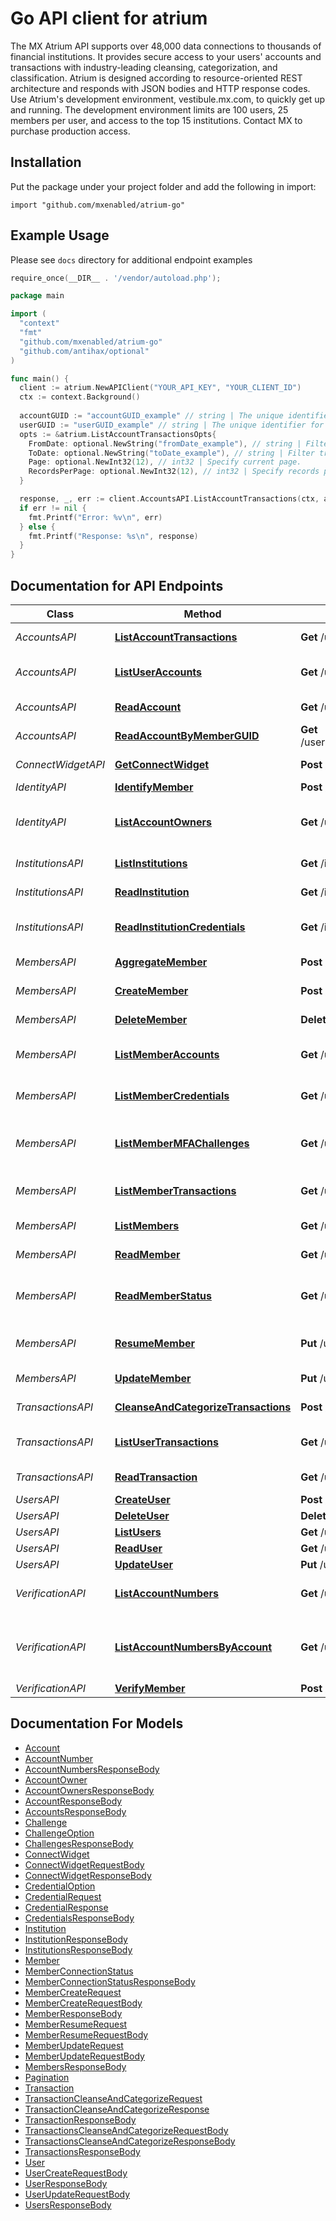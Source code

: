 # Go API client for atrium

The MX Atrium API supports over 48,000 data connections to thousands of financial institutions. It provides secure access to your users' accounts and transactions with industry-leading cleansing, categorization, and classification.  Atrium is designed according to resource-oriented REST architecture and responds with JSON bodies and HTTP response codes.  Use Atrium's development environment, vestibule.mx.com, to quickly get up and running. The development environment limits are 100 users, 25 members per user, and access to the top 15 institutions. Contact MX to purchase production access. 

## Installation
Put the package under your project folder and add the following in import:
```golang
import "github.com/mxenabled/atrium-go"
```

## Example Usage

Please see `docs` directory for additional endpoint examples

```go
require_once(__DIR__ . '/vendor/autoload.php');

package main

import (
  "context"
  "fmt"
  "github.com/mxenabled/atrium-go"
  "github.com/antihax/optional"
)

func main() {
  client := atrium.NewAPIClient("YOUR_API_KEY", "YOUR_CLIENT_ID")
  ctx := context.Background()
  
  accountGUID := "accountGUID_example" // string | The unique identifier for an `account`.
  userGUID := "userGUID_example" // string | The unique identifier for a `user`.
  opts := &atrium.ListAccountTransactionsOpts{ 
    FromDate: optional.NewString("fromDate_example"), // string | Filter transactions from this date.
    ToDate: optional.NewString("toDate_example"), // string | Filter transactions to this date.
    Page: optional.NewInt32(12), // int32 | Specify current page.
    RecordsPerPage: optional.NewInt32(12), // int32 | Specify records per page.
  }

  response, _, err := client.AccountsAPI.ListAccountTransactions(ctx, accountGUID, userGUID, opts)
  if err != nil {
    fmt.Printf("Error: %v\n", err)
  } else {
    fmt.Printf("Response: %s\n", response)
  }
}

```

## Documentation for API Endpoints

Class | Method | HTTP request | Description
------------ | ------------- | ------------- | -------------
*AccountsAPI* | [**ListAccountTransactions**](docs/AccountsAPI.md#listaccounttransactions) | **Get** /users/{user_guid}/accounts/{account_guid}/transactions | List account transactions
*AccountsAPI* | [**ListUserAccounts**](docs/AccountsAPI.md#listuseraccounts) | **Get** /users/{user_guid}/accounts | List accounts for a user
*AccountsAPI* | [**ReadAccount**](docs/AccountsAPI.md#readaccount) | **Get** /users/{user_guid}/accounts/{account_guid} | Read an account
*AccountsAPI* | [**ReadAccountByMemberGUID**](docs/AccountsAPI.md#readaccountbymemberguid) | **Get** /users/{user_guid}/members/{member_guid}/accounts/{account_guid} | Read an account
*ConnectWidgetAPI* | [**GetConnectWidget**](docs/ConnectWidgetAPI.md#getconnectwidget) | **Post** /users/{user_guid}/connect_widget_url | Embedding in a website
*IdentityAPI* | [**IdentifyMember**](docs/IdentityAPI.md#identifymember) | **Post** /users/{user_guid}/members/{member_guid}/identify | Identify
*IdentityAPI* | [**ListAccountOwners**](docs/IdentityAPI.md#listaccountowners) | **Get** /users/{user_guid}/members/{member_guid}/account_owners | List member account owners
*InstitutionsAPI* | [**ListInstitutions**](docs/InstitutionsAPI.md#listinstitutions) | **Get** /institutions | List institutions
*InstitutionsAPI* | [**ReadInstitution**](docs/InstitutionsAPI.md#readinstitution) | **Get** /institutions/{institution_code} | Read institution
*InstitutionsAPI* | [**ReadInstitutionCredentials**](docs/InstitutionsAPI.md#readinstitutioncredentials) | **Get** /institutions/{institution_code}/credentials | Read institution credentials
*MembersAPI* | [**AggregateMember**](docs/MembersAPI.md#aggregatemember) | **Post** /users/{user_guid}/members/{member_guid}/aggregate | Aggregate member
*MembersAPI* | [**CreateMember**](docs/MembersAPI.md#createmember) | **Post** /users/{user_guid}/members | Create member
*MembersAPI* | [**DeleteMember**](docs/MembersAPI.md#deletemember) | **Delete** /users/{user_guid}/members/{member_guid} | Delete member
*MembersAPI* | [**ListMemberAccounts**](docs/MembersAPI.md#listmemberaccounts) | **Get** /users/{user_guid}/members/{member_guid}/accounts | List member accounts
*MembersAPI* | [**ListMemberCredentials**](docs/MembersAPI.md#listmembercredentials) | **Get** /users/{user_guid}/members/{member_guid}/credentials | List member credentials
*MembersAPI* | [**ListMemberMFAChallenges**](docs/MembersAPI.md#listmembermfachallenges) | **Get** /users/{user_guid}/members/{member_guid}/challenges | List member MFA challenges
*MembersAPI* | [**ListMemberTransactions**](docs/MembersAPI.md#listmembertransactions) | **Get** /users/{user_guid}/members/{member_guid}/transactions | List member transactions
*MembersAPI* | [**ListMembers**](docs/MembersAPI.md#listmembers) | **Get** /users/{user_guid}/members | List members
*MembersAPI* | [**ReadMember**](docs/MembersAPI.md#readmember) | **Get** /users/{user_guid}/members/{member_guid} | Read member
*MembersAPI* | [**ReadMemberStatus**](docs/MembersAPI.md#readmemberstatus) | **Get** /users/{user_guid}/members/{member_guid}/status | Read member connection status
*MembersAPI* | [**ResumeMember**](docs/MembersAPI.md#resumemember) | **Put** /users/{user_guid}/members/{member_guid}/resume | Resume aggregation from MFA
*MembersAPI* | [**UpdateMember**](docs/MembersAPI.md#updatemember) | **Put** /users/{user_guid}/members/{member_guid} | Update member
*TransactionsAPI* | [**CleanseAndCategorizeTransactions**](docs/TransactionsAPI.md#cleanseandcategorizetransactions) | **Post** /cleanse_and_categorize | Categorize transactions
*TransactionsAPI* | [**ListUserTransactions**](docs/TransactionsAPI.md#listusertransactions) | **Get** /users/{user_guid}/transactions | List transactions for a user
*TransactionsAPI* | [**ReadTransaction**](docs/TransactionsAPI.md#readtransaction) | **Get** /users/{user_guid}/transactions/{transaction_guid} | Read a transaction
*UsersAPI* | [**CreateUser**](docs/UsersAPI.md#createuser) | **Post** /users | Create user
*UsersAPI* | [**DeleteUser**](docs/UsersAPI.md#deleteuser) | **Delete** /users/{user_guid} | Delete user
*UsersAPI* | [**ListUsers**](docs/UsersAPI.md#listusers) | **Get** /users | List users
*UsersAPI* | [**ReadUser**](docs/UsersAPI.md#readuser) | **Get** /users/{user_guid} | Read user
*UsersAPI* | [**UpdateUser**](docs/UsersAPI.md#updateuser) | **Put** /users/{user_guid} | Update user
*VerificationAPI* | [**ListAccountNumbers**](docs/VerificationAPI.md#listaccountnumbers) | **Get** /users/{user_guid}/members/{member_guid}/account_numbers | Read account numbers
*VerificationAPI* | [**ListAccountNumbersByAccount**](docs/VerificationAPI.md#listaccountnumbersbyaccount) | **Get** /users/{user_guid}/accounts/{account_guid}/account_numbers | Read account numbers by account GUID
*VerificationAPI* | [**VerifyMember**](docs/VerificationAPI.md#verifymember) | **Post** /users/{user_guid}/members/{member_guid}/verify | Verify


## Documentation For Models

 - [Account](docs/Account.md)
 - [AccountNumber](docs/AccountNumber.md)
 - [AccountNumbersResponseBody](docs/AccountNumbersResponseBody.md)
 - [AccountOwner](docs/AccountOwner.md)
 - [AccountOwnersResponseBody](docs/AccountOwnersResponseBody.md)
 - [AccountResponseBody](docs/AccountResponseBody.md)
 - [AccountsResponseBody](docs/AccountsResponseBody.md)
 - [Challenge](docs/Challenge.md)
 - [ChallengeOption](docs/ChallengeOption.md)
 - [ChallengesResponseBody](docs/ChallengesResponseBody.md)
 - [ConnectWidget](docs/ConnectWidget.md)
 - [ConnectWidgetRequestBody](docs/ConnectWidgetRequestBody.md)
 - [ConnectWidgetResponseBody](docs/ConnectWidgetResponseBody.md)
 - [CredentialOption](docs/CredentialOption.md)
 - [CredentialRequest](docs/CredentialRequest.md)
 - [CredentialResponse](docs/CredentialResponse.md)
 - [CredentialsResponseBody](docs/CredentialsResponseBody.md)
 - [Institution](docs/Institution.md)
 - [InstitutionResponseBody](docs/InstitutionResponseBody.md)
 - [InstitutionsResponseBody](docs/InstitutionsResponseBody.md)
 - [Member](docs/Member.md)
 - [MemberConnectionStatus](docs/MemberConnectionStatus.md)
 - [MemberConnectionStatusResponseBody](docs/MemberConnectionStatusResponseBody.md)
 - [MemberCreateRequest](docs/MemberCreateRequest.md)
 - [MemberCreateRequestBody](docs/MemberCreateRequestBody.md)
 - [MemberResponseBody](docs/MemberResponseBody.md)
 - [MemberResumeRequest](docs/MemberResumeRequest.md)
 - [MemberResumeRequestBody](docs/MemberResumeRequestBody.md)
 - [MemberUpdateRequest](docs/MemberUpdateRequest.md)
 - [MemberUpdateRequestBody](docs/MemberUpdateRequestBody.md)
 - [MembersResponseBody](docs/MembersResponseBody.md)
 - [Pagination](docs/Pagination.md)
 - [Transaction](docs/Transaction.md)
 - [TransactionCleanseAndCategorizeRequest](docs/TransactionCleanseAndCategorizeRequest.md)
 - [TransactionCleanseAndCategorizeResponse](docs/TransactionCleanseAndCategorizeResponse.md)
 - [TransactionResponseBody](docs/TransactionResponseBody.md)
 - [TransactionsCleanseAndCategorizeRequestBody](docs/TransactionsCleanseAndCategorizeRequestBody.md)
 - [TransactionsCleanseAndCategorizeResponseBody](docs/TransactionsCleanseAndCategorizeResponseBody.md)
 - [TransactionsResponseBody](docs/TransactionsResponseBody.md)
 - [User](docs/User.md)
 - [UserCreateRequestBody](docs/UserCreateRequestBody.md)
 - [UserResponseBody](docs/UserResponseBody.md)
 - [UserUpdateRequestBody](docs/UserUpdateRequestBody.md)
 - [UsersResponseBody](docs/UsersResponseBody.md)

